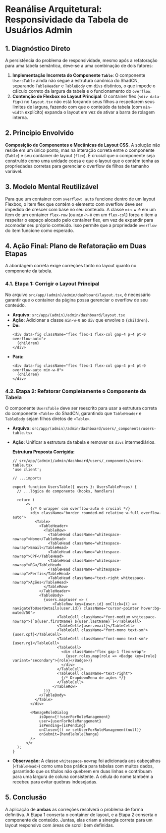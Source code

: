 # Reanálise Arquitetural: Responsividade da Tabela de Usuários Admin

## 1. Diagnóstico Direto

A persistência do problema de responsividade, mesmo após a refatoração para uma tabela semântica, deve-se a uma combinação de dois fatores: 

1.  **Implementação Incorreta do Componente `Table`**: O componente `UsersTable` ainda não segue a estrutura canônica do ShadCN, separando `TableHeader` e `TableBody` em `divs` distintos, o que impede o cálculo correto da largura da tabela e o funcionamento do `overflow`.
2.  **Contenção de Flexbox no Layout Principal**: O container flex (`<div data-fig>`) no `layout.tsx` não está forçando seus filhos a respeitarem seus limites de largura, fazendo com que o conteúdo da tabela (com `min-width` explícito) expanda o layout em vez de ativar a barra de rolagem interna.

## 2. Princípio Envolvido

**Composição de Componentes e Mecânicas de Layout CSS.** A solução não reside em um único ponto, mas na interação correta entre o componente (`Table`) e seu container de layout (`flex`). É crucial que o componente seja construído como uma unidade coesa e que o layout que o contém tenha as propriedades corretas para gerenciar o overflow de filhos de tamanho variável.

## 3. Modelo Mental Reutilizável

Para que um container com `overflow: auto` funcione dentro de um layout Flexbox, o item flex que contém o elemento com overflow deve ser impedido de crescer com base no seu conteúdo. A classe `min-w-0` em um item de um container `flex-row` (ou `min-h-0` em um `flex-col`) força o item a respeitar o espaço alocado pelo container flex, em vez de expandir para acomodar seu próprio conteúdo. Isso permite que a propriedade `overflow` do item funcione como esperado.

## 4. Ação Final: Plano de Refatoração em Duas Etapas

A abordagem correta exige correções tanto no layout quanto no componente da tabela.

### 4.1. Etapa 1: Corrigir o Layout Principal

No arquivo `src/app/(admin)/admin/dashboard/layout.tsx`, é necessário garantir que o container da página possa gerenciar o overflow de seu conteúdo.

-   **Arquivo:** `src/app/(admin)/admin/dashboard/layout.tsx`
-   **Ação:** Adicionar a classe `min-w-0` ao `div` que envolve o `{children}`.
-   **De:**
    ```tsx
    <div data-fig className="flex flex-1 flex-col gap-4 p-4 pt-0 overflow-auto">
      {children}
    </div>
    ```
-   **Para:**
    ```tsx
    <div data-fig className="flex flex-1 flex-col gap-4 p-4 pt-0 overflow-auto min-w-0">
      {children}
    </div>
    ```

### 4.2. Etapa 2: Refatorar Completamente o Componente da Tabela

O componente `UsersTable` deve ser reescrito para usar a estrutura correta do componente `<Table>` do ShadCN, garantindo que `TableHeader` e `TableBody` sejam filhos diretos de `<Table>`.

-   **Arquivo:** `src/app/(admin)/admin/dashboard/users/_components/users-table.tsx`
-   **Ação:** Unificar a estrutura da tabela e remover os `divs` intermediários.

    **Estrutura Proposta Corrigida:**
    ```tsx
    // src/app/(admin)/admin/dashboard/users/_components/users-table.tsx
    'use client';

    // ...imports

    export function UsersTable({ users }: UsersTableProps) {
      // ...lógica do componente (hooks, handlers)

      return (
          <>
            {/* O wrapper com overflow-auto é crucial */}
            <div className="border rounded-md relative w-full overflow-auto">
              <Table>
                <TableHeader>
                  <TableRow>
                    <TableHead className="whitespace-nowrap">Nome</TableHead>
                    <TableHead className="whitespace-nowrap">Email</TableHead>
                    <TableHead className="whitespace-nowrap">CPF</TableHead>
                    <TableHead className="whitespace-nowrap">RG</TableHead>
                    <TableHead className="whitespace-nowrap">Perfis</TableHead>
                    <TableHead className="text-right whitespace-nowrap">Ações</TableHead>
                  </TableRow>
                </TableHeader>
                <TableBody>
                  {users.map(user => (
                      <TableRow key={user.id} onClick={() => navigateToUserDetails(user.id)} className="cursor-pointer hover:bg-muted/50">
                        <TableCell className="font-medium whitespace-nowrap">{`${user.firstName} ${user.lastName}`}</TableCell>
                        <TableCell>{user.email}</TableCell>
                        <TableCell className="font-mono text-sm">{user.cpf}</TableCell>
                        <TableCell className="font-mono text-sm">{user.rg}</TableCell>
                        <TableCell>
                          <div className="flex gap-1 flex-wrap">
                            {user.roles.map(role => <Badge key={role} variant="secondary">{role}</Badge>)}
                          </div>
                        </TableCell>
                        <TableCell className="text-right">
                          {/* DropdownMenu de ações */}
                        </TableCell>
                      </TableRow>
                  ))}
                </TableBody>
              </Table>
            </div>

            <ManageRoleDialog
                isOpen={!!userForRoleManagement}
                user={userForRoleManagement}
                isPending={isPending}
                onClose={() => setUserForRoleManagement(null)}
                onSubmit={handleRoleChange}
            />
          </>
      );
    }
    ```

-   **Observação:** A classe `whitespace-nowrap` foi adicionada aos cabeçalhos (`<TableHead>`) como uma boa prática para tabelas com muitos dados, garantindo que os títulos não quebrem em duas linhas e contribuam para uma largura de coluna consistente. A célula do nome também a recebeu para evitar quebras indesejadas.

## 5. Conclusão

A aplicação de **ambas** as correções resolverá o problema de forma definitiva. A Etapa 1 conserta o container de layout, e a Etapa 2 conserta o componente de conteúdo. Juntas, elas criam a sinergia correta para um layout responsivo com áreas de scroll bem definidas.
